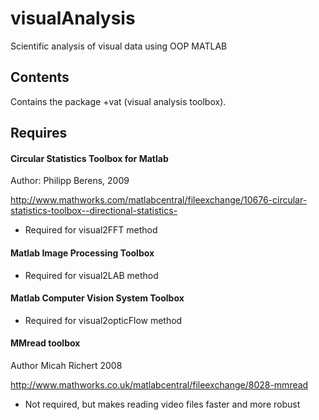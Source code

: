 visualAnalysis
==============

Scientific analysis of visual data using OOP MATLAB

Contents
--------

Contains the package +vat (visual analysis toolbox).

Requires
--------

#### Circular Statistics Toolbox for Matlab

Author: Philipp Berens, 2009

http://www.mathworks.com/matlabcentral/fileexchange/10676-circular-statistics-toolbox--directional-statistics-

* Required for visual2FFT method


#### Matlab Image Processing Toolbox

* Required for visual2LAB method

#### Matlab Computer Vision System Toolbox

* Required for visual2opticFlow method

#### MMread toolbox

Author Micah Richert 2008

http://www.mathworks.co.uk/matlabcentral/fileexchange/8028-mmread

* Not required, but makes reading video files faster and more robust
